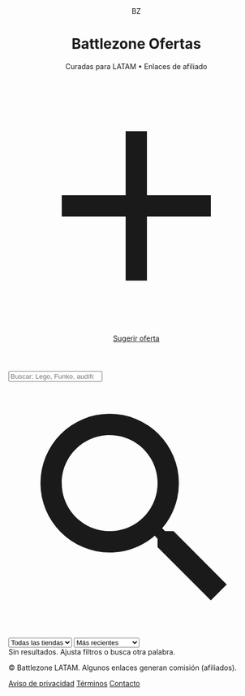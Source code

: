 <!DOCTYPE html><html lang="es" class="h-full">
<head>
  <meta charset="UTF-8" />
  <meta name="viewport" content="width=device-width, initial-scale=1" />
  <title>Battlezone Ofertas</title>
  <meta name="description" content="Ofertas curadas de Amazon, AliExpress, Mercado Libre y más. Actualizado al día.">
  <link rel="preconnect" href="https://fonts.googleapis.com">
  <link rel="preconnect" href="https://fonts.gstatic.com" crossorigin>
  <link href="https://fonts.googleapis.com/css2?family=Inter:wght@400;600;700;800&display=swap" rel="stylesheet">
  <!-- Tailwind via CDN (ideal para prototipo). Para prod, usa build propio. -->
  <script src="https://cdn.tailwindcss.com"></script>
  <script>
    tailwind.config = {
      theme: {
        extend: {
          colors: {
            bzPurple: '#5D2F91',
            bzYellow: '#FFDB00',
            bzOrange: '#ED7E0B',
            bzRed: '#C3262F',
            ink: '#101010'
          },
          boxShadow: {
            soft: '0 10px 25px rgba(0,0,0,0.08)'
          },
        }
      }
    }
  </script>
  <style>
    :root{color-scheme: dark light}
    body{font-family: Inter, system-ui, -apple-system, Segoe UI, Roboto, 'Helvetica Neue', Arial}
    .line-clamp-2{display:-webkit-box;-webkit-line-clamp:2;-webkit-box-orient:vertical;overflow:hidden}
  </style>
</head>
<body class="min-h-full bg-neutral-50 text-ink dark:bg-ink dark:text-white">
  <!-- Top bar -->
  <header class="sticky top-0 z-40 bg-white/90 dark:bg-ink/90 backdrop-blur shadow-sm">
    <div class="mx-auto max-w-7xl px-4 sm:px-6 lg:px-8 py-3 flex items-center gap-3">
      <div class="h-10 w-10 rounded-2xl bg-bzPurple flex items-center justify-center shadow-soft">
        <span class="text-white font-extrabold">BZ</span>
      </div>
      <div class="flex-1">
        <h1 class="text-lg sm:text-xl font-extrabold tracking-tight">Battlezone Ofertas</h1>
        <p class="text-xs text-neutral-500 dark:text-neutral-400">Curadas para LATAM • Enlaces de afiliado</p>
      </div>
      <a id="submit-deal" href="#" class="hidden sm:inline-flex items-center gap-2 rounded-xl px-3 py-2 text-sm font-semibold bg-bzPurple text-white hover:opacity-90 shadow-soft">
        <!-- plus icon -->
        <svg xmlns="http://www.w3.org/2000/svg" viewBox="0 0 24 24" class="h-4 w-4"><path fill="currentColor" d="M11 11V5h2v6h6v2h-6v6h-2v-6H5v-2z"/></svg>
        Sugerir oferta
      </a>
    </div>
  </header>  <!-- Filters/Search -->  <section class="border-b border-neutral-200/70 dark:border-white/10 bg-white dark:bg-ink">
    <div class="mx-auto max-w-7xl px-4 sm:px-6 lg:px-8 py-4 grid grid-cols-1 md:grid-cols-4 gap-3">
      <div class="md:col-span-2 relative">
        <input id="search" type="search" placeholder="Buscar: Lego, Funko, audífonos…" class="w-full rounded-2xl border border-neutral-300 dark:border-white/10 bg-white/70 dark:bg-neutral-900/60 px-4 py-3 pr-10 outline-none focus:ring-4 focus:ring-bzPurple/20" />
        <svg class="absolute right-3 top-1/2 -translate-y-1/2 h-5 w-5 text-neutral-400" viewBox="0 0 24 24" xmlns="http://www.w3.org/2000/svg"><path fill="currentColor" d="M15.5 14h-.79l-.28-.27A6.471 6.471 0 0016 9.5 6.5 6.5 0 109.5 16c1.61 0 3.09-.59 4.23-1.57l.27.28v.79l5 4.99L20.49 19l-4.99-5zm-6 0C7.01 14 5 11.99 5 9.5S7.01 5 9.5 5 14 7.01 14 9.5 11.99 14 9.5 14z"/></svg>
      </div>
      <select id="storeFilter" class="rounded-2xl border border-neutral-300 dark:border-white/10 bg-white/70 dark:bg-neutral-900/60 px-4 py-3 focus:ring-4 focus:ring-bzPurple/20">
        <option value="">Todas las tiendas</option>
        <option>Amazon</option>
        <option>AliExpress</option>
        <option>Mercado Libre</option>
        <option>Otros</option>
      </select>
      <select id="sortBy" class="rounded-2xl border border-neutral-300 dark:border-white/10 bg-white/70 dark:bg-neutral-900/60 px-4 py-3 focus:ring-4 focus:ring-bzPurple/20">
        <option value="new">Más recientes</option>
        <option value="discount">Mayor descuento</option>
        <option value="price-asc">Precio: bajo a alto</option>
        <option value="price-desc">Precio: alto a bajo</option>
      </select>
    </div>
  </section>  <!-- Main grid -->  <main class="mx-auto max-w-7xl px-4 sm:px-6 lg:px-8 py-6">
    <div id="grid" class="grid grid-cols-1 sm:grid-cols-2 lg:grid-cols-3 xl:grid-cols-4 gap-5"></div>
    <div id="empty" class="hidden text-center text-neutral-500 dark:text-neutral-400 py-16">Sin resultados. Ajusta filtros o busca otra palabra.</div>
  </main>  <!-- Footer -->  <footer class="border-t border-neutral-200/70 dark:border-white/10 py-10 text-sm">
    <div class="mx-auto max-w-7xl px-4 sm:px-6 lg:px-8 flex flex-col md:flex-row items-center justify-between gap-4">
      <p>&copy; <span id="year"></span> Battlezone LATAM. Algunos enlaces generan comisión (afiliados).</p>
      <nav class="flex items-center gap-4 text-neutral-500">
        <a href="#" class="hover:text-bzPurple">Aviso de privacidad</a>
        <a href="#" class="hover:text-bzPurple">Términos</a>
        <a href="#" class="hover:text-bzPurple">Contacto</a>
      </nav>
    </div>
  </footer>  <!-- Datos de ejemplo embebidos para que funcione sin backend -->  <script id="offers-data" type="application/json">{
    "affiliate": {
      "amazon_tag": "battlezone-20",  
      "aliexpress_tag": "?aff_fcid=YOUR_CODE",
      "ml_tag": "?matt_id=YOUR_CODE"
    },
    "offers": [
      {
        "id": "lego-groot",
        "title": "LEGO Marvel Groot 76217 (476 pzas)",
        "img": "https://images.unsplash.com/photo-1605649487211-9b231f5a4d58?q=80&w=800&auto=format&fit=crop",
        "price": 1399.00,
        "oldPrice": 1999.00,
        "store": "Amazon",
        "currency": "MXN",
        "category": "Juguetes",
        "url": "https://www.amazon.com.mx/dp/B09QGZ5V7F",
        "createdAt": "2025-08-12T16:00:00Z"
      },
      {
        "id": "headset-sony",
        "title": "Audífonos Sony WH-CH520 BT",
        "img": "https://images.unsplash.com/photo-1518441902110-574a93ff6d57?q=80&w=800&auto=format&fit=crop",
        "price": 649.00,
        "oldPrice": 999.00,
        "store": "Amazon",
        "currency": "MXN",
        "category": "Audio",
        "url": "https://www.amazon.com.mx/dp/B0BXMJ2M6V",
        "createdAt": "2025-08-13T01:00:00Z"
      },
      {
        "id": "funko-gojo",
        "title": "Funko Pop! Satoru Gojo (Jujutsu Kaisen)",
        "img": "https://images.unsplash.com/photo-1612387090619-96c1f0aaae06?q=80&w=800&auto=format&fit=crop",
        "price": 259.00,
        "oldPrice": 389.00,
        "store": "AliExpress",
        "currency": "MXN",
        "category": "Coleccionables",
        "url": "https://www.aliexpress.com/item/1005001234567890.html",
        "createdAt": "2025-08-10T18:30:00Z"
      },
      {
        "id": "switch-controller",
        "title": "Control Wireless para Nintendo Switch",
        "img": "https://images.unsplash.com/photo-1603484477859-abe6a73f9369?q=80&w=800&auto=format&fit=crop",
        "price": 399.00,
        "oldPrice": 699.00,
        "store": "Mercado Libre",
        "currency": "MXN",
        "category": "Gaming",
        "url": "https://articulo.mercadolibre.com.mx/MLM-1234567890",
        "createdAt": "2025-08-11T12:00:00Z"
      }
    ]
  }</script>  <!-- App JS -->  <script>
    const $grid = document.getElementById('grid');
    const $empty = document.getElementById('empty');
    const $search = document.getElementById('search');
    const $store = document.getElementById('storeFilter');
    const $sort = document.getElementById('sortBy');
    document.getElementById('year').textContent = new Date().getFullYear();

    /** Helpers **/
    const fmtMoney = (v, c='MXN') => new Intl.NumberFormat('es-MX', { style:'currency', currency:c, maximumFractionDigits:0 }).format(v);
    const discountPct = (price, oldPrice) => oldPrice && price < oldPrice ? Math.round((1 - (price/oldPrice))*100) : 0;
    const relativeDate = (iso) => {
      const rtf = new Intl.RelativeTimeFormat('es', {numeric:'auto'});
      const d = new Date(iso); const now = new Date();
      const diff = Math.floor((d - now)/ (1000*60*60));
      const units = [ ['year',24*365], ['month',24*30], ['week',24*7], ['day',24], ['hour',1] ];
      for(const [unit, size] of units){
        const v = Math.round(diff/size); if(Math.abs(v) >=1) return rtf.format(v, unit);
      }
      return 'hoy';
    }

    /** Carga data embebida **/
    const raw = document.getElementById('offers-data').textContent;
    const data = JSON.parse(raw);
    const AFF = data.affiliate || {};

    function withAffiliate(url, store){
      try {
        const u = new URL(url);
        if(store === 'Amazon' && AFF.amazon_tag){ u.searchParams.set('tag', AFF.amazon_tag); }
        if(store === 'AliExpress' && AFF.aliexpress_tag){
          // Mantén parámetros existentes y añade tu código
          const extra = new URLSearchParams(AFF.aliexpress_tag.replace(/^\?/, ''));
          for (const [k,v] of extra) u.searchParams.set(k,v);
        }
        if(store === 'Mercado Libre' && AFF.ml_tag){
          const extra = new URLSearchParams(AFF.ml_tag.replace(/^\?/, ''));
          for (const [k,v] of extra) u.searchParams.set(k,v);
        }
        return u.toString();
      } catch { return url }
    }

    function storeBadge(store){
      const map = {Amazon:'bg-[#232F3E]', AliExpress:'bg-[#FF4747]', 'Mercado Libre':'bg-[#FFE600] text-ink', Otros:'bg-neutral-700'};
      return map[store] || 'bg-neutral-700';
    }

    function card(o){
      const pct = discountPct(o.price, o.oldPrice);
      return `
        <article class="group rounded-2xl border border-neutral-200/70 dark:border-white/10 bg-white dark:bg-neutral-900 overflow-hidden shadow-soft flex flex-col">
          <div class="relative aspect-[4/3] overflow-hidden">
            <img loading="lazy" src="${o.img}" alt="${o.title}" class="h-full w-full object-cover transition-transform duration-300 group-hover:scale-105"/>
            ${pct>0?`<div class="absolute left-3 top-3 rounded-xl bg-bzRed text-white px-2 py-1 text-xs font-bold shadow-soft">-${pct}%</div>`:''}
            <div class="absolute right-3 top-3 rounded-xl px-2 py-1 text-xs font-bold shadow-soft ${storeBadge(o.store)} text-white">${o.store}</div>
          </div>
          <div class="p-4 flex-1 flex flex-col gap-3">
            <h3 class="font-bold text-sm line-clamp-2">${o.title}</h3>
            <div class="flex items-baseline gap-2">
              <span class="text-lg font-extrabold text-bzPurple">${fmtMoney(o.price, o.currency)}</span>
              ${o.oldPrice?`<span class="text-xs line-through text-neutral-400">${fmtMoney(o.oldPrice, o.currency)}</span>`:''}
            </div>
            <div class="mt-auto flex items-center justify-between">
              <span class="text-xs text-neutral-500">${relativeDate(o.createdAt)}</span>
              <a target="_blank" rel="nofollow sponsored noopener" href="${withAffiliate(o.url, o.store)}" class="inline-flex items-center gap-2 rounded-xl bg-bzYellow text-ink font-semibold text-sm px-3 py-2 hover:opacity-90">
                Ver oferta
                <svg xmlns="http://www.w3.org/2000/svg" viewBox="0 0 24 24" class="h-4 w-4"><path fill="currentColor" d="M13 5.828V15h-2V5.828L7.414 9.414 6 8l6-6 6 6-1.414 1.414zM5 18h14v2H5z"/></svg>
              </a>
            </div>
          </div>
        </article>`
    }

    function applyFilters(list){
      const q = ($search.value||'').toLowerCase().trim();
      const s = $store.value;
      let out = list.filter(o => (!s || o.store===s) && (!q || o.title.toLowerCase().includes(q)));
      switch($sort.value){
        case 'discount': out.sort((a,b)=> (discountPct(b.price,b.oldPrice) - discountPct(a.price,a.oldPrice))); break;
        case 'price-asc': out.sort((a,b)=> a.price - b.price); break;
        case 'price-desc': out.sort((a,b)=> b.price - a.price); break;
        default: out.sort((a,b)=> new Date(b.createdAt)-new Date(a.createdAt));
      }
      return out;
    }

    function render(){
      const list = applyFilters(data.offers||[]);
      $grid.innerHTML = list.map(card).join('');
      $empty.classList.toggle('hidden', list.length>0);
    }

    $search.addEventListener('input',()=>{render()});
    $store.addEventListener('change',()=>{render()});
    $sort.addEventListener('change',()=>{render()});

    render();
  </script></body>
</html>
